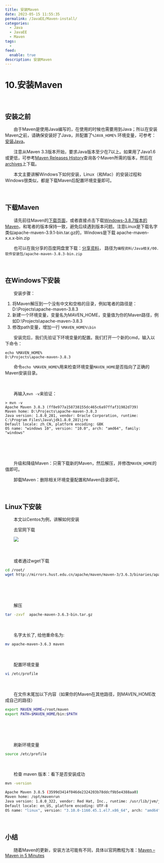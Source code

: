 ```yaml
---
title: 安装Maven
date: 2023-05-15 11:55:35
permalink: /JavaEE/Maven-install/
categories:
  - Java
  - JavaEE
  - Maven
tags:
  - 
feed:
  enable: true
description: 安装Maven
---
```

# 10.安装Maven

　　‍

## 安装之前

　　由于Maven是使用Java编写的，在使用的时候也需要用到Java；所以在安装Maven之前，请确保安装好了Java，并配置了`%JAVA_HOME%` 环境变量，可参考：[安装Java](https://www.peterjxl.com/JavaSE/Java-install/)。

　　注意从Maven 3.3版本开始，要求Java版本至少在7以上。如果用了Java1.6或更低，可参考[Maven Releases History](https://maven.apache.org/docs/history.html)查询各个Maven所需的版本，然后在 [archives](https://archive.apache.org/dist/maven/maven-3/)上下载。

　　本文主要讲解Windows下如何安装，Linux（和Mac）的安装过程和Windows很类似，都是下载Maven后配置环境变量即可。

　　‍

## 下载Maven

　　请先前往Maven的[下载页面](http://maven.apache.org/download.html)，或者直接点击下载[Windows-3.8.7版本的Maven](https://archive.apache.org/dist/maven/maven-3/3.8.3/binaries/apache-maven-3.8.3-bin.zip)，和笔者的版本保持一致，避免后续遇到版本问题。注意Linux是下载名字类似apache-maven-3.9.1-bin.tar.gz的，Windows是下载 apache-maven-x.x.x-bin.zip

　　也可以在我分享的百度网盘里下载：[分享资料](https://www.peterjxl.com/About/share/)， 路径为`编程资料/Java相关/00.软件安装包/apache-maven-3.8.3-bin.zip`

　　‍

## 在Windows下安装

　　安装步骤：

1. 将Maven解压到一个没有中文和空格的目录，例如笔者的路径是：D:\Projects\apache-maven-3.8.3
2. 新建一个环境变量，变量名为MAVEN_HOME，变量值为你的Maven路径，例如D:\Projects\apache-maven-3.8.3
3. 修改path变量，增加一行 `%MAVEN_HOME%\bin`

　　安装完后，我们先验证下环境变量的配置。我们打开一个新的cmd，输入以下命令：

```shell
echo %MAVEN_HOME%
D:\Projects\apache-maven-3.8.3
```

　　命令`echo %MAVEN_HOME%`用来检查环境变量`MAVEN_HOME`是否指向了正确的Maven安装目录。

　　‍

　　再输入`mvn -v`来验证：

```shell
> mvn -v
Apache Maven 3.8.3 (ff8e977a158738155dc465c6a97ffaf31982d739)
Maven home: D:\Projects\apache-maven-3.8.3
Java version: 1.8.0_281, vendor: Oracle Corporation, runtime: C:\Program Files\Java\jdk1.8.0_281\jre
Default locale: zh_CN, platform encoding: GBK
OS name: "windows 10", version: "10.0", arch: "amd64", family: "windows"
```

　　‍

　　‍

　　升级和降级Maven：只需下载新的Maven，然后解压，并修改`MAVEN_HOME`的值即可。

　　卸载Maven：删除相关环境变量配置和Maven目录即可。

　　‍

## Linux下安装

　　本文以Centos为例，讲解如何安装

　　去官网下载

　　![](https://image.peterjxl.com/blog/image-20220414223358-dws3lw0.png)

　　‍

　　或者通过wget下载

```bash
cd /root/
wget http://mirrors.hust.edu.cn/apache/maven/maven-3/3.6.3/binaries/apache-maven-3.6.3-bin.tar.gz
```

　　‍

　　‍

　　解压

```bash
tar -zxvf  apache-maven-3.6.3-bin.tar.gz
```

　　‍

　　名字太长了, 给他重命名为:

```bash
mv apache-maven-3.6.3 maven
```

　　‍

　　配置环境变量

```bash
vi /etc/profile
```

　　‍

　　在文件末尾加以下内容（如果你的Maven在其他路径，则MAVEN_HOME改成自己的路径）

```bash
export MAVEN_HOME=/root/maven
export PATH=$MAVEN_HOME/bin:$PATH
```

　　

　　‍

　　刷新环境变量

```bash
source /etc/profile
```

　　‍

　　检查 maven 版本：看下是否安装成功

```bash
mvn -version

Apache Maven 3.8.5 (3599d3414f046de2324203b78ddcf9b5e4388aa0)
Maven home: /opt/mavenrun
Java version: 1.8.0_322, vendor: Red Hat, Inc., runtime: /usr/lib/jvm/java-1.8.0-openjdk-1.8.0.322.b06-1.el7_9.x86_64/jre
Default locale: en_US, platform encoding: UTF-8
OS name: "linux", version: "3.10.0-1160.45.1.el7.x86_64", arch: "amd64", family: "unix"
```

　　‍

## 小结

　　随着Maven的更新，安装方法可能有不同，具体以官网教程为准：[Maven – Maven in 5 Minutes](https://maven.apache.org/guides/getting-started/maven-in-five-minutes.html)
